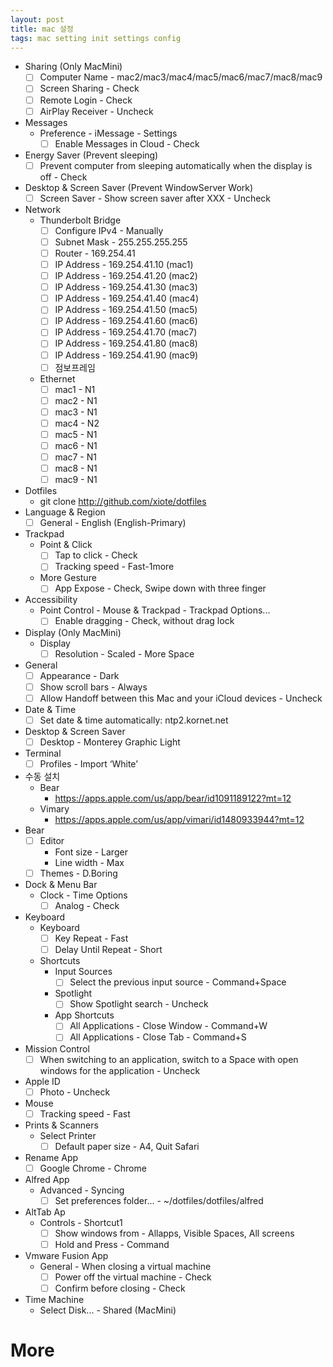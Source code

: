 ```yaml
---
layout: post
title: mac 설정
tags: mac setting init settings config
---
```

- Sharing (Only MacMini)
    - [ ]  Computer Name - mac2/mac3/mac4/mac5/mac6/mac7/mac8/mac9
    - [ ]  Screen Sharing - Check
    - [ ]  Remote Login - Check
    - [ ]  AirPlay Receiver - Uncheck
- Messages
    - Preference - iMessage - Settings
        - [ ] Enable Messages in Cloud - Check
- Energy Saver (Prevent sleeping)
    - [ ] Prevent computer from sleeping automatically when the display is off - Check
- Desktop & Screen Saver (Prevent WindowServer Work)
    - [ ] Screen Saver - Show screen saver after XXX - Uncheck
- Network
    - Thunderbolt Bridge
        - [ ] Configure IPv4 - Manually
        - [ ] Subnet Mask - 255.255.255.255
        - [ ] Router - 169.254.41
        - [ ] IP Address - 169.254.41.10 (mac1)
        - [ ] IP Address - 169.254.41.20 (mac2)
        - [ ] IP Address - 169.254.41.30 (mac3)
        - [ ] IP Address - 169.254.41.40 (mac4)
        - [ ] IP Address - 169.254.41.50 (mac5)
        - [ ] IP Address - 169.254.41.60 (mac6)
        - [ ] IP Address - 169.254.41.70 (mac7)
        - [ ] IP Address - 169.254.41.80 (mac8)
        - [ ] IP Address - 169.254.41.90 (mac9)
        - [ ] 점보프레임 
     - Ethernet
        - [ ] mac1 - N1
        - [ ] mac2 - N1
        - [ ] mac3 - N1
        - [ ] mac4 - N2
        - [ ] mac5 - N1
        - [ ] mac6 - N1
        - [ ] mac7 - N1
        - [ ] mac8 - N1
        - [ ] mac9 - N1
- Dotfiles
    - git clone http://github.com/xiote/dotfiles
- Language & Region
    - [ ]  General - English (English-Primary)
- Trackpad
    - Point & Click
        - [ ]  Tap to click - Check  
        - [ ]  Tracking speed - Fast-1more
    - More Gesture
        - [ ]  App Expose - Check, Swipe down with three finger
- Accessibility
    - Point Control - Mouse & Trackpad - Trackpad Options...
        - [ ]  Enable dragging - Check, without drag lock
- Display (Only MacMini)
    - Display
        - [ ]  Resolution - Scaled - More Space
- General
    - [ ]  Appearance - Dark
    - [ ]  Show scroll bars - Always
    - [ ]  Allow Handoff between this Mac and your iCloud devices - Uncheck <only mac1>
- Date & Time
    - [ ]  Set date & time automatically: ntp2.kornet.net
- Desktop & Screen Saver
    - [ ]  Desktop - Monterey Graphic Light
- Terminal
    - [ ]  Profiles - Import ‘White’
- 수동 설치
    - Bear
        - https://apps.apple.com/us/app/bear/id1091189122?mt=12
    - Vimary
        - https://apps.apple.com/us/app/vimari/id1480933944?mt=12
- Bear
    - [ ]  Editor 
        - Font size - Larger
        - Line width - Max
    - [ ]  Themes - D.Boring
- Dock & Menu Bar
    - Clock - Time Options
        - [ ]  Analog - Check
- Keyboard
    - Keyboard
        - [ ]  Key Repeat - Fast
        - [ ]  Delay Until Repeat - Short
    - Shortcuts
        - Input Sources
            - [ ]  Select the previous input source - Command+Space
        - Spotlight
            - [ ]  Show Spotlight search - Uncheck
        - App Shortcuts
            - [ ]  All Applications - Close Window - Command+W
            - [ ]  All Applications - Close Tab - Command+S
- Mission Control
    - [ ]  When switching to an application, switch to a Space with open windows for the application - Uncheck
- Apple ID
    - [ ]  Photo - Uncheck
- Mouse
    - [ ]  Tracking speed - Fast
- Prints & Scanners
    - Select Printer
        - [ ]  Default paper size - A4, Quit Safari
- Rename App
    - [ ]  Google Chrome - Chrome
- Alfred App
    - Advanced - Syncing
        - [ ]  Set preferences folder... - ~/dotfiles/dotfiles/alfred
- AltTab Ap
    - Controls - Shortcut1
        - [ ]  Show windows from - Allapps, Visible Spaces, All screens
        - [ ]  Hold and Press - Command
- Vmware Fusion App
    - General - When closing a virtual machine 
        - [ ]  Power off the virtual machine - Check
        - [ ]  Confirm before closing - Check        
- Time Machine
    - Select Disk... - Shared (MacMini)
    
# More
